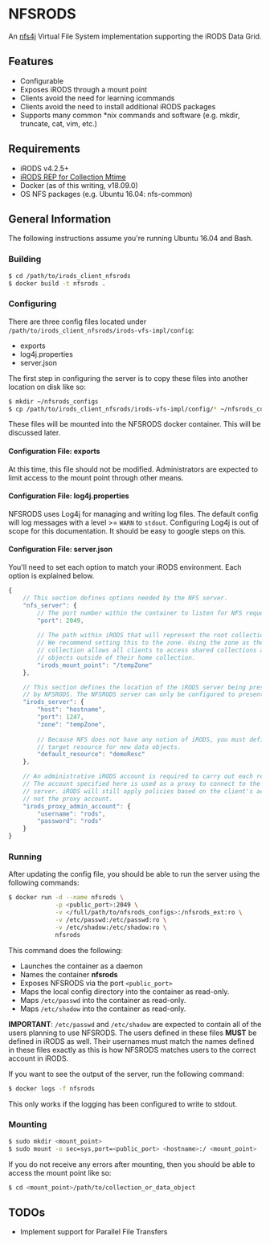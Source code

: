 # NFSRODS
An [nfs4j](https://github.com/dCache/nfs4j) Virtual File System implementation supporting the iRODS Data Grid.

## Features
- Configurable
- Exposes iRODS through a mount point
- Clients avoid the need for learning icommands
- Clients avoid the need to install additional iRODS packages
- Supports many common *nix commands and software (e.g. mkdir, truncate, cat, vim, etc.)

## Requirements
- iRODS v4.2.5+
- [iRODS REP for Collection Mtime](https://github.com/irods/irods_rule_engine_plugin_update_collection_mtime)
- Docker (as of this writing, v18.09.0)
- OS NFS packages (e.g. Ubuntu 16.04: nfs-common)

## General Information
The following instructions assume you're running Ubuntu 16.04 and Bash.

### Building
```bash
$ cd /path/to/irods_client_nfsrods
$ docker build -t nfsrods .
```

### Configuring
There are three config files located under `/path/to/irods_client_nfsrods/irods-vfs-impl/config`:
- exports
- log4j.properties
- server.json

The first step in configuring the server is to copy these files into another location on disk like so:
```bash
$ mkdir ~/nfsrods_configs
$ cp /path/to/irods_client_nfsrods/irods-vfs-impl/config/* ~/nfsrods_configs
```
These files will be mounted into the NFSRODS docker container. This will be discussed later.

#### Configuration File: exports
At this time, this file should not be modified. Administrators are expected to limit access to the mount point through other means.

#### Configuration File: log4j.properties
NFSRODS uses Log4j for managing and writing log files. The default config will log messages with a level >= `WARN` to `stdout`. Configuring Log4j is out of scope for this documentation. It should be easy to google steps on this.

#### Configuration File: server.json
You'll need to set each option to match your iRODS environment. Each option is explained below.
```javascript
{
    // This section defines options needed by the NFS server.
    "nfs_server": {
        // The port number within the container to listen for NFS requests.
        "port": 2049,
        
        // The path within iRODS that will represent the root collection.
        // We recommend setting this to the zone. Using the zone as the root
        // collection allows all clients to access shared collections and data
        // objects outside of their home collection.
        "irods_mount_point": "/tempZone"
    },

    // This section defines the location of the iRODS server being presented
    // by NFSRODS. The NFSRODS server can only be configured to present a single zone.
    "irods_server": {
        "host": "hostname",
        "port": 1247,
        "zone": "tempZone",
        
        // Because NFS does not have any notion of iRODS, you must define the
        // target resource for new data objects.
        "default_resource": "demoResc"
    },

    // An administrative iRODS account is required to carry out each request.
    // The account specified here is used as a proxy to connect to the iRODS
    // server. iRODS will still apply policies based on the client's account,
    // not the proxy account.
    "irods_proxy_admin_account": {
        "username": "rods",
        "password": "rods"
    }
}
```

### Running
After updating the config file, you should be able to run the server using the following commands:
```bash
$ docker run -d --name nfsrods \
             -p <public_port>:2049 \
             -v </full/path/to/nfsrods_configs>:/nfsrods_ext:ro \
             -v /etc/passwd:/etc/passwd:ro \
             -v /etc/shadow:/etc/shadow:ro \
             nfsrods
```

This command does the following:
- Launches the container as a daemon
- Names the container **nfsrods**
- Exposes NFSRODS via the port `<public_port>`
- Maps the local config directory into the container as read-only.
- Maps `/etc/passwd` into the container as read-only.
- Maps `/etc/shadow` into the container as read-only.

**IMPORTANT**: `/etc/passwd` and `/etc/shadow` are expected to contain all of the users planning to use NFSRODS. The users defined in these files **MUST** be defined in iRODS as well. Their usernames must match the names defined in these files exactly as this is how NFSRODS matches users to the correct account in iRODS.

If you want to see the output of the server, run the following command:
```bash
$ docker logs -f nfsrods
```
This only works if the logging has been configured to write to stdout.

### Mounting
```bash
$ sudo mkdir <mount_point>
$ sudo mount -o sec=sys,port=<public_port> <hostname>:/ <mount_point>
```

If you do not receive any errors after mounting, then you should be able to access the mount point like so:
```bash
$ cd <mount_point>/path/to/collection_or_data_object
```

## TODOs
- Implement support for Parallel File Transfers
